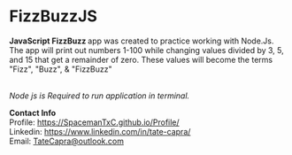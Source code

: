 # FizzBuzzJS

<b>JavaScript FizzBuzz </b> app was created to practice working with Node.Js. The app will print out numbers 1-100 while
changing values divided by 3, 5, and 15 that get a remainder of zero. These values will become the terms "Fizz", "Buzz", & "FizzBuzz"
<br><br>

*Node js is Required to run application in terminal.*


<b>Contact Info</b> <br/>
Profile: https://SpacemanTxC.github.io/Profile/ <br/>
Linkedin: https://www.linkedin.com/in/tate-capra/ <br/>
Email: TateCapra@outlook.com
